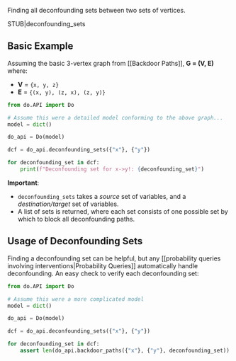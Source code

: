 Finding all deconfounding sets between two sets of vertices.

STUB|deconfounding_sets

## Basic Example

Assuming the basic 3-vertex graph from [[Backdoor Paths]], **G = (V, E)** where:
- **V** = ``{x, y, z}``
- **E** = ``{(x, y), (z, x), (z, y)}``

```python
from do.API import Do

# Assume this were a detailed model conforming to the above graph...
model = dict()

do_api = Do(model)

dcf = do_api.deconfounding_sets({"x"}, {"y"})

for deconfounding_set in dcf:
    print(f"Deconfounding set for x->y!: {deconfounding_set}")
```

**Important**:
- ``deconfounding_sets`` takes a *source* set of variables, and a *destination/target* set of variables.
- A list of sets is returned, where each set consists of one possible set by which to block all deconfounding paths.

## Usage of Deconfounding Sets

Finding a deconfounding set can be helpful, but any [[probability queries involving interventions|Probability Queries]] automatically handle deconfounding. An easy check to verify each deconfounding set:

```python
from do.API import Do

# Assume this were a more complicated model
model = dict()

do_api = Do(model)

dcf = do_api.deconfounding_sets({"x"}, {"y"})

for deconfounding_set in dcf:
    assert len(do_api.backdoor_paths({"x"}, {"y"}, deconfounding_set)) == 0
```
